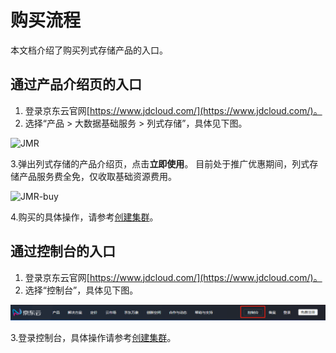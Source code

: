 # 购买流程

本文档介绍了购买列式存储产品的入口。

## 通过产品介绍页的入口
1. 登录京东云官网[https://www.jdcloud.com/](https://www.jdcloud.com/)。
2. 选择“产品 > 大数据基础服务 > 列式存储”，具体见下图。

![JMR](https://github.com/jdcloudcom/cn/blob/jmr-mengfei/image/jmr/productpage.png)

3.弹出列式存储的产品介绍页，点击**立即使用**。 目前处于推广优惠期间，列式存储产品服务费全免，仅收取基础资源费用。

![JMR-buy](https://github.com/jdcloudcom/cn/blob/jmr-mengfei/image/jmr/product-buy.png)

4.购买的具体操作，请参考[创建集群](https://github.com/jdcloudcom/cn/blob/master/documentation/)。

## 通过控制台的入口

1. 登录京东云官网[https://www.jdcloud.com/](https://www.jdcloud.com/)。
2. 选择“控制台”，具体见下图。

![控制台](../../../../image/jmr/console-buy.png)

3.登录控制台，具体操作请参考[创建集群](https://github.com/jdcloudcom/cn/blob/master/documentation)。
